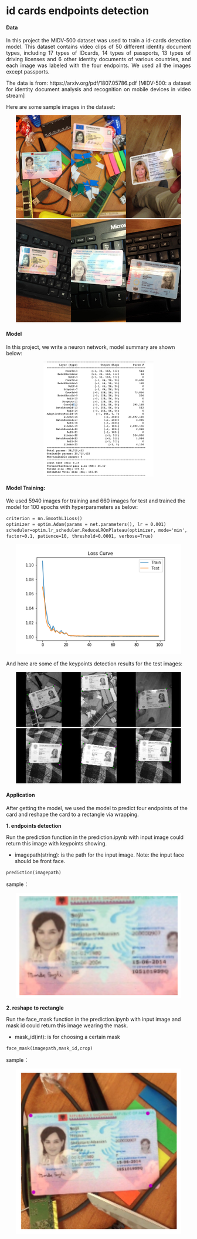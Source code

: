 # id cards endpoints detection

####  Data

<p style='text-align: justify;'> 
In this project the MIDV-500 dataset was used to train a id-cards detection model. This dataset contains video clips of 50 different identity document types, including 17 types of IDcards, 14 types of passports, 13 types of driving licenses and 6 other identity documents of various countries, and each image was labeled with the four endpoints. We used all the images except passports.
</p>

<p style='text-align: justify;'> 
The data is from: https://arxiv.org/pdf/1807.05786.pdf [MIDV-500: a dataset for identity document analysis and recognition
on mobile devices in video stream]
</p>

Here are some sample images in the dataset:

<p align="center">
<img src="images/1.jpg" width=150 height=280><img src="images/2.jpg"  width=150 height=280><img src="images/3.jpg" width=150 height=280><img src="images/4.jpg" width=150 height=280><img src="images/5.jpg" width=150 height=280><img src="images/6.jpg" width=150 height=280>
</p>

#### Model

In this project, we write a neuron network, model summary are shown below:

<p align="center">
<img src="images/7.png" width=300>
</p>


####  Model Training:

We used 5940 images for training and 660 images for test and trained the model for 100 epochs with hyperparameters as below:
```
criterion = nn.SmoothL1Loss()
optimizer = optim.Adam(params = net.parameters(), lr = 0.001)
scheduler=optim.lr_scheduler.ReduceLROnPlateau(optimizer, mode='min', factor=0.1, patience=10, threshold=0.0001, verbose=True)
```
<p align="center">
<img  src="loss curve.png" alt="loss curve" width="450"/>
</p>

And here are some of the keypoints detection results for the test images:
<p align="center">
<img src="outputs/1.png" width=150 height=150><img src="outputs/2.png" width=150 height=150><img src="outputs/3.png" width=150 height=150><img src="outputs/4.png" width=150 height=150><img src="outputs/5.png" width=150 height=150><img src="outputs/6.png" width=150 height=150>
</p>

#### Application
After getting the model, we used the model to predict four endpoints of the card and reshape the card to a rectangle via wrapping.

**1. endpoints detection**

Run the prediction function in the prediction.ipynb with input image could return this image with keypoints showing.

- imagepath(string): is the path for the input image. Note: the input face should be front face.

```
prediction(imagepath)
```
sample：
<p align="center">
<img  src="outputs/7.png" alt="output" width="450"/>
</p>

**2. reshape to rectangle**

Run the face_mask function in the prediction.ipynb with input image and mask id could return this image wearing the mask.

- mask_id(int): is for choosing a certain mask

```
face_mask(imagepath,mask_id,crop)
```
sample：
<p align="center">
<img  src="outputs/8.png" alt="output" width="450"/>
</p>
